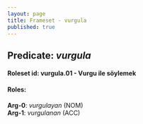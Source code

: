 ```yaml
---
layout: page
title: Frameset - vurgula
published: true
---
```

<h2>Predicate: <i>vurgula</i></h2>
<h4>Roleset id: vurgula.01 - Vurgu ile söylemek<br>
<h4>Roles:</h4>
<b>Arg-0</b>: <i>vurgulayan</i>  (NOM) <br>
<b>Arg-1</b>: <i>vurgulanan</i>  (ACC) <br>
